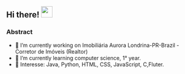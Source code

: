 

## Hi there! <img src="https://raw.githubusercontent.com/iampavangandhi/iampavangandhi/master/gifs/Hi.gif" width="30px"></h2>

### Abstract


- 🔭 I’m currently working on Imobiliária Aurora Londrina-PR-Brazil - Corretor de Imóveis (Realtor) 
- 🌱 I’m currently learning computer science, 1° year.
- 💙 Interesse: Java, Python, HTML, CSS, JavaScript, C,Fluter.

